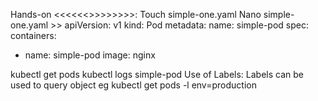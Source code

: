 Hands-on <<<<<<<PODS>>>>>>>>>:
Touch simple-one.yaml
Nano simple-one.yaml >>
apiVersion: v1
kind: Pod
metadata:
  name: simple-pod
spec:
  containers:
  - name: simple-pod
    image: nginx

kubectl get pods
kubectl logs simple-pod
Use of Labels:
Labels can be used to query object eg
kubectl get pods -l env=production
